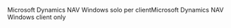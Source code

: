 <span data-ttu-id="9dae3-101">Microsoft Dynamics NAV Windows solo per client</span><span class="sxs-lookup"><span data-stu-id="9dae3-101">Microsoft Dynamics NAV Windows client only</span></span>